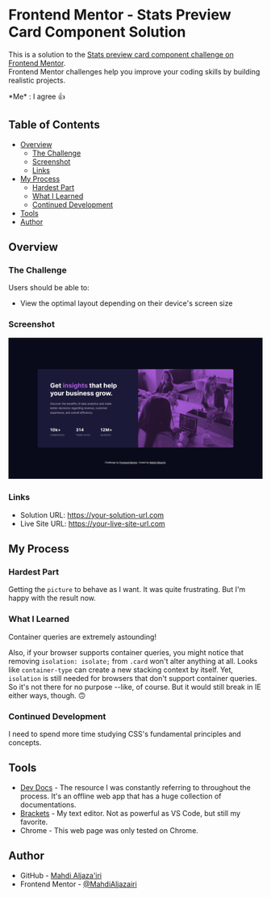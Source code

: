 # Frontend Mentor - Stats Preview Card Component Solution

This is a solution to the [Stats preview card component challenge on Frontend Mentor](https://www.frontendmentor.io/challenges/stats-preview-card-component-8JqbgoU62).  
Frontend Mentor challenges help you improve your coding skills by building realistic projects. 

\*Me\* : I agree 👍

## Table of Contents

- [Overview](#overview)
  - [The Challenge](#the-challenge)
  - [Screenshot](#screenshot)
  - [Links](#links)
- [My Process](#my-process)
  - [Hardest Part](#hardest-part)
  - [What I Learned](#what-i-learned)
  - [Continued Development](#continued-development)
- [Tools](#tools)
- [Author](#author)

## Overview

### The Challenge

Users should be able to:

- View the optimal layout depending on their device's screen size

### Screenshot

![My Fabulous Work!](./screenshot.png)

### Links

- Solution URL: <https://your-solution-url.com>
- Live Site URL: <https://your-live-site-url.com>

## My Process

### Hardest Part

Getting the `picture` to behave as I want. It was quite frustrating. But I'm happy with the result now.

### What I Learned

Container queries are extremely astounding!

Also, if your browser supports container queries, you might notice that removing <code>isolation:&nbsp;isolate;</code> from `.card` won't alter anything at all. Looks like `container-type` can create a new stacking context by itself. Yet, `isolation` is still needed for browsers that don't support container queries. So it's not there for no purpose --like, of course. But it would still break in IE either ways, though.&nbsp;🙃

### Continued Development

I need to spend more time studying CSS's fundamental principles and concepts.

## Tools

- [Dev Docs](https://devdocs.io) - The resource I was constantly referring to throughout the process. It's an offline web app that has a huge collection of documentations.
- [Brackets](https://brackets.io) - My text editor. Not as powerful as VS Code, but still my favorite.
- Chrome - This web page was only tested on Chrome. 

## Author

- GitHub - [Mahdi Aljaza'iri](https://github.com/MahdiAljazairi)
- Frontend Mentor - [@MahdiAljazairi](https://www.frontendmentor.io/profile/MahdiAljazairi)

